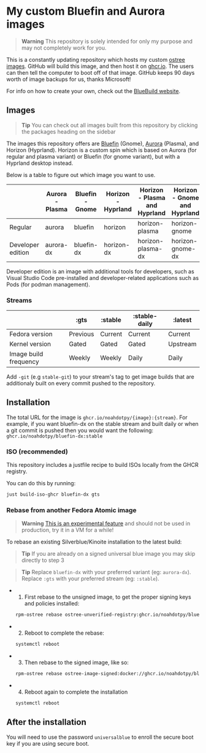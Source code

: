 # My custom Bluefin and Aurora images

> **Warning** This repository is solely intended for only my purpose and may not completely work for you.

This is a constantly updating repository which hosts my custom [ostree images](https://fedoraproject.org/wiki/Changes/OstreeNativeContainerStable).
GitHub will build this image, and then host it on [ghcr.io](https://github.com/features/packages).
The users can then tell the computer to boot off of that image.
GitHub keeps 90 days worth of image backups for us, thanks Microsoft!

For info on how to create your own, check out the [BlueBuild website](https://blue-build.org).

## Images

> **Tip** You can check out all images built from this repository by clicking the packages heading on the sidebar

The images this repository offers are [Bluefin](https://projectbluefin.io) (Gnome), [Aurora](https://getaurora.dev) (Plasma), and Horizon (Hyprland). Horizon is a custom spin which is based on Aurora (for regular and plasma variant) or Bluefin (for gnome variant), but with a Hyprland desktop instead.

Below is a table to figure out which image you want to use.

|                   | Aurora - Plasma | Bluefin - Gnome | Horizon - Hyprland | Horizon - Plasma and Hyprland | Horizon - Gnome and Hyprland |
| ----------------- | --------------- | --------------- | ------------------ | ----------------------------- | ---------------------------- |
| Regular           | aurora          | bluefin         | horizon            | horizon-plasma                | horizon-gnome                |
| Developer edition | aurora-dx       | bluefin-dx      | horizon-dx         | horizon-plasma-dx             | horizon-gnome-dx             |

Developer edition is an image with additional tools for developers, such as Visual Studio Code pre-installed and developer-related applications such as Pods (for podman management).

### Streams

|                       | :gts     | :stable | :stable-daily | :latest  |
| --------------------- | -------- | ------- | ------------- | -------- |
| Fedora version        | Previous | Current | Current       | Current  |
| Kernel version        | Gated    | Gated   | Gated         | Upstream |
| Image build frequency | Weekly   | Weekly  | Daily         | Daily    |

Add `-git` (e.g `stable-git`) to your stream's tag to get image builds that are additionaly built on every commit pushed to the repository.

## Installation

The total URL for the image is `ghcr.io/noahdotpy/{image}:{stream}`. For example, if you want bluefin-dx on the stable stream and built daily or when a git commit is pushed then you would want the following: `ghcr.io/noahdotpy/bluefin-dx:stable`

### ISO (recommended)

This repository includes a justfile recipe to build ISOs locally from the GHCR registry.

You can do this by running:

```bash
just build-iso-ghcr bluefin-dx gts
```

### Rebase from another Fedora Atomic image

> **Warning** [This is an experimental feature](https://www.fedoraproject.org/wiki/Changes/OstreeNativeContainerStable) and should not be used in production, try it in a VM for a while!

To rebase an existing Silverblue/Kinoite installation to the latest build:

> **Tip**
> If you are already on a signed universal blue image you may skip directly to step 3

> **Tip**
> Replace `bluefin-dx` with your preferred variant (eg: `aurora-dx`).
> Replace `:gts` with your preferred stream (eg: `:stable`).

- 1. First rebase to the unsigned image, to get the proper signing keys and policies installed:

  ```bash
  rpm-ostree rebase ostree-unverified-registry:ghcr.io/noahdotpy/bluefin-dx:gts
  ```

- 2. Reboot to complete the rebase:

  ```bash
  systemctl reboot
  ```

- 3. Then rebase to the signed image, like so:

  ```bash
  rpm-ostree rebase ostree-image-signed:docker://ghcr.io/noahdotpy/bluefin-dx:gts
  ```

- 4. Reboot again to complete the installation

  ```bash
  systemctl reboot
  ```

## After the installation

You will need to use the password `universalblue` to enroll the secure boot key if you are using secure boot.

